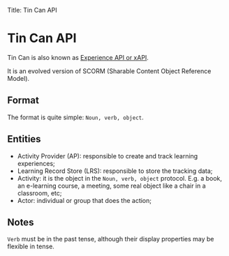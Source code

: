Title: Tin Can API  

# Tin Can API

Tin Can is also known as [Experience API or xAPI](https://tincanapi.com/overview/tin-can-xapi).

It is an evolved version of SCORM (Sharable Content Object Reference Model).

## Format

The format is quite simple: `Noun, verb, object`.

## Entities

- Activity Provider (AP): responsible to create and track learning experiences;
- Learning Record Store (LRS): responsible to store the tracking data;
- Activity: it is the object in the `Noun, verb, object` protocol. E.g. a book, an e-learning course, a meeting, some real object like a chair in a classroom, etc;
- Actor: individual or group that does the action;

## Notes

`Verb` must be in the past tense, although their display properties may be flexible in tense.
